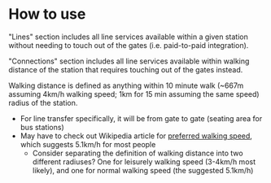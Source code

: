 # How to use

"Lines" section includes all line services available within a given station without needing to touch out of the gates (i.e. paid-to-paid integration).

"Connections" section includes all line services available within walking distance of the station that requires touching out of the gates instead.

Walking distance is defined as anything within 10 minute walk (~667m assuming 4km/h walking speed; 1km for 15 min assuming the same speed) radius of the station.
- For line transfer specifically, it will be from gate to gate (seating area for bus stations)
- May have to check out Wikipedia article for [preferred walking speed](https://en.wikipedia.org/wiki/Preferred_walking_speed), which suggests 5.1km/h for most people
    - Consider separating the definition of walking distance into two different radiuses? One for leisurely walking speed (3-4km/h most likely), and one for normal walking speed (the suggested 5.1km/h)
